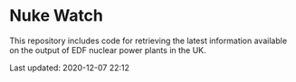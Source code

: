 # Nuke Watch

This repository includes code for retrieving the latest information available on the output of EDF nuclear power plants in the UK.

Last updated: 2020-12-07 22:12